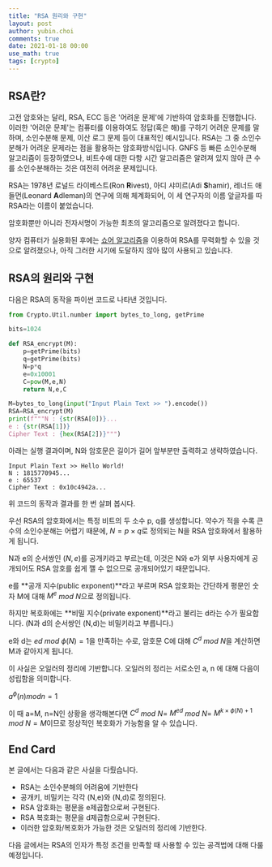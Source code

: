 ```yaml
---
title: "RSA 원리와 구현"
layout: post
author: yubin.choi
comments: true
date: 2021-01-18 00:00
use_math: true
tags: [crypto]
---
```


## RSA란?

고전 암호와는 달리, RSA, ECC 등은 '어려운 문제'에 기반하여 암호화를 진행합니다. 이러한 '어려운 문제'는 컴퓨터를 이용하여도 정답(혹은 해)를 구하기 어려운 문제를 말하며, 소인수분해 문제, 이산 로그 문제 등이 대표적인 예시입니다. RSA는 그 중 소인수분해가 어려운 문제라는 점을 활용하는 암호화방식입니다. GNFS 등 빠른 소인수분해 알고리즘이 등장하였으나, 비트수에 대한 다항 시간 알고리즘은 알려져 있지 않아 큰 수를 소인수분해하는 것은 여전히 어려운 문제입니다.

RSA는 1978년 로널드 라이베스트(Ron **R**ivest), 아디 샤미르(Adi **S**hamir), 레너드 애들먼(Leonard **A**dleman)의 연구에 의해 체계화되어, 이 세 연구자의 이름 앞글자를 따 RSA라는 이름이 붙었습니다.

암호화뿐만 아니라 전자서명이 가능한 최초의 알고리즘으로 알려졌다고 합니다.

양자 컴퓨터가 실용화된 후에는 [쇼어 알고리즘](https://ko.wikipedia.org/wiki/%EC%87%BC%EC%96%B4_%EC%95%8C%EA%B3%A0%EB%A6%AC%EC%A6%98)을 이용하여 RSA를 무력화할 수 있을 것으로 알려졌으나, 아직 그러한 시기에 도달하지 않아 많이 사용되고 있습니다.

## RSA의 원리와 구현

다음은 RSA의 동작을 파이썬 코드로 나타낸 것입니다.

```python
from Crypto.Util.number import bytes_to_long, getPrime

bits=1024

def RSA_encrypt(M):
    p=getPrime(bits)
    q=getPrime(bits)
    N=p*q
    e=0x10001
    C=pow(M,e,N)
    return N,e,C

M=bytes_to_long(input("Input Plain Text >> ").encode())
RSA=RSA_encrypt(M)
print(f"""N : {str(RSA[0])}...
e : {str(RSA[1])}
Cipher Text : {hex(RSA[2])}""")
```

아래는 실행 결과이며, N와 암호문은 길이가 길어 앞부분만 출력하고 생략하였습니다.

```
Input Plain Text >> Hello World!
N : 1815770945...
e : 65537
Cipher Text : 0x10c4942a...
```

위 코드의 동작과 결과를 한 번 살펴 봅시다.

우선 RSA의 암호화에서는 특정 비트의 두 소수 p, q를 생성합니다.  약수가 적을 수록 큰 수의 소인수분해는 어렵기 때문에, $N=p \times q$로 정의되는 N을 RSA 암호화에서 활용하게 됩니다.

N과 e의 순서쌍인 $(N,e)$를 공개키라고 부르는데, 이것은 N와 e가 외부 사용자에게 공개되어도 RSA 암호를 쉽게 깰 수 없으므로 공개되어있기 때문입니다.

e를 **공개 지수(public exponent)**라고 부르며 RSA 암호화는 간단하게 평문인 숫자 M에 대해 $M^e$ $mod$ $N$으로 정의됩니다.

하지만 복호화에는 **비밀 지수(private exponent)**라고 불리는 d라는 수가 필요합니다. (N과 d의 순서쌍인 (N,d)는 비밀키라고 부릅니다.)

e와 d는 $ed$ $mod$ $\phi (N) = 1$을 만족하는 수로, 암호문 C에 대해 $C^d$ $mod$ $N$을 계산하면 M과 같아지게 됩니다.

이 사실은 오일러의 정리에 기반합니다. 오일러의 정리는 서로소인 a, n 에 대해 다음이 성립함을 의미합니다.

$a^\phi(n) mod n = 1$

이 때 a=M, n=N인 상황을 생각해본다면 $C^d$ $mod$ $N =$ $M^{ed}$ $mod$ $N =$ $M^{k \times \phi (N) +1}$ $mod$ $N = M$이므로 정상적인 복호화가 가능함을 알 수 있습니다.

## End Card

본 글에서는 다음과 같은 사실을 다뤘습니다.

- RSA는 소인수분해의 어려움에 기반한다
- 공개키, 비밀키는 각각 (N,e)와 (N,d)로 정의된다.
- RSA 암호화는 평문을 e제곱함으로써 구현된다.
- RSA 복호화는 평문을 d제곱함으로써 구현된다.
- 이러한 암호화/복호화가 가능한 것은 오일러의 정리에 기반한다.

다음 글에서는 RSA의 인자가 특정 조건을 만족할 때 사용할 수 있는 공격법에 대해 다룰 예정입니다.